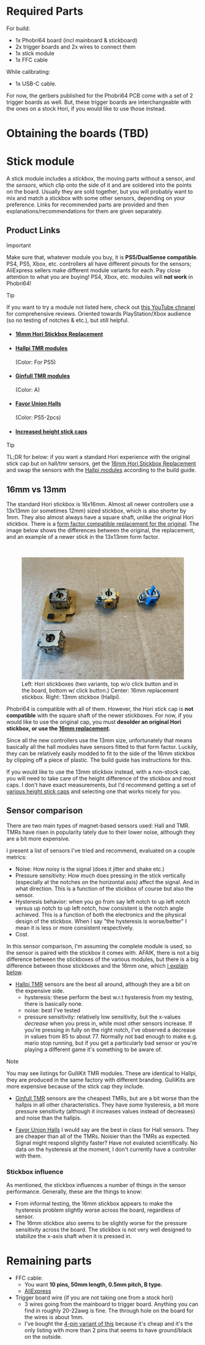 # Required Parts 

For build:
* 1x Phobri64 board (incl mainboard & stickboard)
* 2x trigger boards and 2x wires to connect them
* 1x stick module
* 1x FFC cable

While calibrating:
* 1x USB-C cable.

For now, the gerbers published for the Phobri64 PCB come with a set of 2 trigger boards as well. But, these trigger boards are interchangeable with the ones on a stock Hori, if you would like to use those instead. 

# Obtaining the boards (TBD)

# Stick module

A stick module includes a _stickbox_, the moving parts without a sensor, and the _sensors_, which clip onto the side of it and are soldered into the points on the board. Usually they are sold together, but you will probably want to mix and match a stickbox with some other sensors,  depending on your preference. Links for recommended parts are provided and then explanations/recommendations for them are given separately.

## Product Links

> [!IMPORTANT]
> Make sure that, whatever module you buy, it is **PS5/DualSense compatible**. PS4, PS5, Xbox, etc. controllers all have different pinouts for the sensors; AliExpress sellers make different module variants for each. Pay close attention to what you are buying! PS4, Xbox, etc. modules will **not work** in Phobri64!

> [!TIP]
> If you want to try a module not listed here, check out [this YouTube chnanel](https://www.youtube.com/@metalplasticelectronics354) for comprehensive reviews. Oriented towards PlayStation/Xbox audience (so no testing of notches & etc.), but still helpful.

* #### [16mm Hori Stickbox Replacement](https://www.aliexpress.us/item/3256805206186879.html)
* #### [Hallpi TMR modules](https://www.aliexpress.us/item/3256808409603542.html)   
    (Color: For PS5)
* #### [Ginfull TMR modules](https://www.aliexpress.us/item/3256808341019285.html)
    (Color: A)
* #### [Favor Union Halls](https://www.aliexpress.us/item/3256807054606533.html)
    (Color: PS5-2pcs)
* #### [Increased height stick caps](https://www.amazon.com/dp/B08GCP53V4?ref=ppx_pop_mob_ap_share)

> [!TIP]
> TL;DR for below: if you want a standard Hori experience with the original stick cap but on hall/tmr sensors, get the [16mm Hori Stickbox Replacement](#16mm-hori-stickbox-replacement) and swap the sensors with the [Hallpi modules](#hallpi-modules) according to the build guide.   

## 16mm vs 13mm 

The standard Hori stickbox is 16x16mm. Almost all newer controllers use a 13x13mm (or sometimes 12mm) sized stickbox, which is also shorter by 1mm. They also almost always have a square shaft, unlike the original Hori stickbox. There is a [form factor compatible replacement for the original](#16mm-hori-stickbox-replacement). The image below shows the differences between the original, the replacement, and an example of a newer stick in the 13x13mm form factor.

![]()

<figure class="image">
  <img src="img/order/comparison.jpeg" alt="{{ include.description }}">
  <figcaption>Left: Hori stickboxes (two variants, top w/o click button and in the board, bottom w/ click button.) Center: 16mm replacement stickbox. Right: 13mm stickbox (Hallpi). </figcaption>
</figure>

Phobri64 is compatible with all of them. However, the Hori stick cap is **not compatible** with the square shaft of the newer stickboxes. For now, if you would like to use the original cap, you must **desolder an original Hori stickbox, or use the [16mm replacement](#16mm-hori-stickbox-replacement).**

Since all the new controllers use the 13mm size, unfortunately that means basically all the hall modules have sensors fitted to that form factor. Luckily, they can be relatively easily modded to fit to the side of the 16mm stickbox by clipping off a piece of plastic. The build guide has instructions for this.

If you would like to use the 13mm stickbox instead, with a non-stock cap, you will need to take care of the height difference of the stickbox and most caps. I don't have exact measurements, but I'd recommend getting a set of [various height stick caps](#increased-height-stick-caps) and selecting one that works nicely for you.

## Sensor comparison

There are two main types of magnet-based sensors used: Hall and TMR. TMRs have risen in popularity lately due to their lower noise, although they are a bit more expensive.

I present a list of sensors I've tried and recommend, evaluated on a couple metrics:

* Noise: How noisy is the signal (does it jitter and shake etc.)
* Pressure sensitivity: How much does pressing in the stick vertically (especially at the notches on the horizontal axis) affect the signal. And in what direction. This is a function of the stickbox of course but also the sensor.
* Hysteresis behavior: when you go from say left notch to up left notch versus up notch to up left notch, how consistent is the notch angle achieved. This is a function of both the electronics and the physical design of the stickbox. When I say "the hysteresis is worse/better" I mean it is less or more consistent respectively.
* Cost.

In this sensor comparison, I'm assuming the complete module is used, so the sensor is paired with the stickbox it comes with. AFAIK, there is not a big difference between the stickboxes of the various modules, but there is a big difference between those stickboxes and the 16mm one, which [I explain below](#stickbox-influence).

* [Hallpi TMR](#hallpi-tmr-modules) sensors are the best all around, although they are a bit on the expensive side. 
    * hysteresis: these perform the best w.r.t hysteresis from my testing, there is basically none.
    * noise: best I've tested
    * pressure sensitivity: relatively low sensitivity, but the x-values *decrease* when you press in, while most other sensors increase. If you're pressing in fully on the right notch, I've observed a decrease in values from 85 to about 77. Normally not bad enough to make e.g. mario stop running, but if you get a particularly bad sensor or you're playing a different game it's something to be aware of.

> [!NOTE]
> You may see listings for GulliKit TMR modules. These are identical to Hallpi, they are produced in the same factory with different branding. GulliKits are more expensive because of the stick cap they include.

* [Ginfull TMR](#ginfull-tmr-modules) sensors are the cheapest TMRs, but are a bit worse than the hallpis in all other characteristics. They have some hysteresis, a bit more pressure sensitivity (although it increases values instead of decreases) and noise than the hallpis. 

* [Favor Union Halls](#favor-union-halls) I would say are the best in class for Hall sensors. They are cheaper than all of the TMRs. Noisier than the TMRs as expected. Signal might respond slightly faster? Have not evaluted scientifically. No data on the hysteresis at the moment, I don't currently have a controller with them. 

### Stickbox influence 

As mentioned, the stickbox influences a number of things in the sensor performance. Generally, these are the things to know:

* From informal testing, the 16mm stickbox appears to make the hysteresis problem slightly worse across the board, regardless of sensor.
* The 16mm stickbox also seems to be slightly worse for the pressure sensitivity across the board. The stickbox is not very well designed to stabilize the x-axis shaft when it is pressed in.


# Remaining parts

* FFC cable:
    * You want **10 pins, 50mm length, 0.5mm pitch, B type.**
    * [AliExpress](https://www.aliexpress.us/item/3256806969799753.html)
* Trigger board wire (if you are not taking one from a stock hori)
    * 3 wires going from the mainboard to trigger board.  Anything you can find in roughly 20-22awg is fine. The through hole on the board for the wires is about 1mm.
    * I've bought the [4-pin variant of this](https://www.aliexpress.us/item/3256806969799753.html) because it's cheap and it's the only listing with more than 2 pins that seems to have ground/black on the outside.
